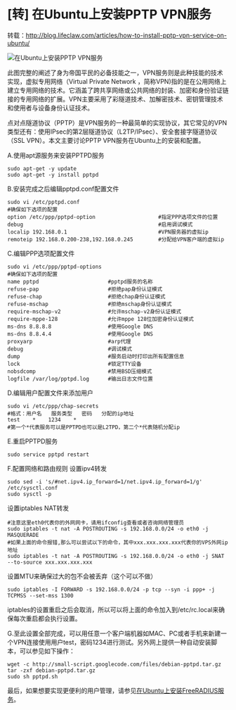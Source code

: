[转] 在Ubuntu上安装PPTP VPN服务
===========================
转载：http://blog.lifeclaw.com/articles/how-to-install-pptp-vpn-service-on-ubuntu/

![在Ubuntu上安装PPTP VPN服务](http://blog.fens.me/wp-content/uploads/2013/05/11.jpg)

此图完整的阐述了身为帝国平民的必备技能之一，VPN服务则是此种技能的技术实现，虚拟专用网络（Virtual Private Network ，简称VPN)指的是在公用网络上建立专用网络的技术。它涵盖了跨共享网络或公共网络的封装、加密和身份验证链接的专用网络的扩展。VPN主要采用了彩隧道技术、加解密技术、密钥管理技术和使用者与设备身份认证技术。

点对点隧道协议（PPTP）是VPN服务的一种最简单的实现协议，其它常见的VPN类型还有：使用IPsec的第2层隧道协议（L2TP/IPsec）、安全套接字隧道协议（SSL VPN）。本文主要讨论PPTP VPN服务在Ubuntu上的安装和配置。

A.使用apt源服务来安装PPTPD服务

```{bash}
sudo apt-get -y update
sudo apt-get -y install pptpd
```

B.安装完成之后编辑pptpd.conf配置文件

```{bash}
sudo vi /etc/pptpd.conf
#确保如下选项的配置
option /etc/ppp/pptpd-option                    #指定PPP选项文件的位置
debug                                           #启用调试模式
localip 192.168.0.1                             #VPN服务器的虚拟ip
remoteip 192.168.0.200-238,192.168.0.245        #分配给VPN客户端的虚拟ip
```

C.编辑PPP选项配置文件

```{bash}
sudo vi /etc/ppp/pptpd-options
#确保如下选项的配置
name pptpd                      #pptpd服务的名称
refuse-pap                      #拒绝pap身份认证模式
refuse-chap                     #拒绝chap身份认证模式
refuse-mschap                   #拒绝mschap身份认证模式
require-mschap-v2               #允许mschap-v2身份认证模式
require-mppe-128                #允许mppe 128位加密身份认证模式
ms-dns 8.8.8.8                  #使用Google DNS
ms-dns 8.8.4.4                  #使用Google DNS
proxyarp                        #arp代理
debug                           #调试模式
dump                            #服务启动时打印出所有配置信息
lock                            #锁定TTY设备
nobsdcomp                       #禁用BSD压缩模式
logfile /var/log/pptpd.log      #输出日志文件位置
```

D.编辑用户配置文件来添加用户

```{bash}
sudo vi /etc/ppp/chap-secrets
#格式：用户名   服务类型   密码   分配的ip地址
test    *    1234    *
#第一个*代表服务可以是PPTPD也可以是L2TPD，第二个*代表随机分配ip
```

E.重启PPTPD服务

```{bash}
sudo service pptpd restart
```

F.配置网络和路由规则 设置ipv4转发

```{bash}
sudo sed -i 's/#net.ipv4.ip_forward=1/net.ipv4.ip_forward=1/g' /etc/sysctl.conf
sudo sysctl -p
```

设置iptables NAT转发

```{bash}
#注意这里eth0代表你的外网网卡，请用ifconfig查看或者咨询网络管理员
sudo iptables -t nat -A POSTROUTING -s 192.168.0.0/24 -o eth0 -j MASQUERADE
#如果上面的命令报错,那么可以尝试以下的命令，其中xxx.xxx.xxx.xxx代表你的VPS外网ip地址
sudo iptables -t nat -A POSTROUTING -s 192.168.0.0/24 -o eth0 -j SNAT --to-source xxx.xxx.xxx.xxx
```

设置MTU来确保过大的包不会被丢弃（这个可以不做）

```{bash}
sudo iptables -I FORWARD -s 192.168.0.0/24 -p tcp --syn -i ppp+ -j TCPMSS --set-mss 1300
```

iptables的设置重启之后会取消，所以可以将上面的命令加入到/etc/rc.local来确保每次重启都会执行设置。

G.至此设置全部完成，可以用任意一个客户端机器如MAC、PC或者手机来新建一个VPN连接使用用户test，密码1234进行测试。另外网上提供一种自动安装脚本，可以参见如下操作：

```{bash}
wget -c http://small-script.googlecode.com/files/debian-pptpd.tar.gz
tar -zxf debian-pptpd.tar.gz
sudo sh pptpd.sh
```

最后，如果想要实现更便利的用户管理，请参见[在Ubuntu上安装FreeRADIUS服务](http://blog.lifeclaw.com/articles/how-to-install-freeradius-on-ubuntu/)。




























